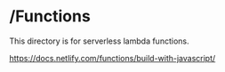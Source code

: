 # /Functions

This directory is for serverless lambda functions.

https://docs.netlify.com/functions/build-with-javascript/
